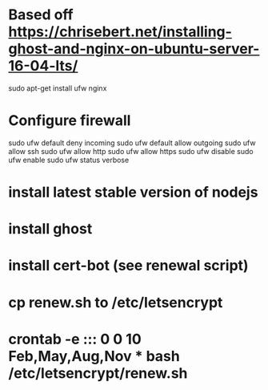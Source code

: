 # Based off https://chrisebert.net/installing-ghost-and-nginx-on-ubuntu-server-16-04-lts/

sudo apt-get install ufw nginx

# Configure firewall
sudo ufw default deny incoming
sudo ufw default allow outgoing
sudo ufw allow ssh
sudo ufw allow http
sudo ufw allow https
sudo ufw disable
sudo ufw enable
sudo ufw status verbose

# install latest stable version of nodejs
# install ghost
# install cert-bot (see renewal script)
# cp renew.sh to /etc/letsencrypt
# crontab -e ::: 0 0 10 Feb,May,Aug,Nov * bash /etc/letsencrypt/renew.sh